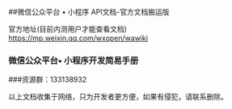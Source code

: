 ##微信公众平台 • 小程序 API文档-官方文档搬运版

官方地址(目前内测用户才能查看文档) https://mp.weixin.qq.com/wxopen/wawiki

### 微信公众平台• 小程序开发简易手册

###资源群：133138932

以上文档收集于网络，只为开发者更方便，如果有侵犯，请联系删除。
